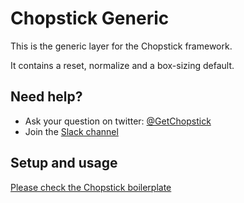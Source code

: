 Chopstick Generic
=================

This is the generic layer for the Chopstick framework.

It contains a reset, normalize and a box-sizing default.

## Need help?
- Ask your question on twitter: [@GetChopstick](https://twitter.com/GetChopstick)
- Join the [Slack channel](https://getchopstick.slack.com)

## Setup and usage
[Please check the Chopstick boilerplate](https://github.com/getchopstick/chopstick-boilerplate)
